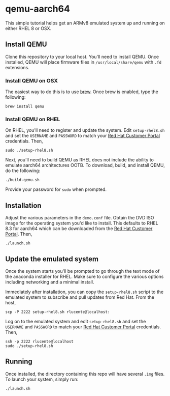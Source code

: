 # qemu-aarch64
This simple tutorial helps get an ARMv8 emulated system up and
running on either RHEL 8 or OSX.

## Install QEMU
Clone this repository to your local host. You'll need to install
QEMU. Once installed, QEMU will place firmware files in
`/usr/local/share/qemu` with `.fd` extensions.

### Install QEMU on OSX
The easiest way to do this is to use [brew](https://brew.sh). Once
brew is enabled, type the following:

    brew install qemu

### Install QEMU on RHEL

On RHEL, you'll need to register and update the system. Edit
`setup-rhel8.sh` and set the `USERNAME` and `PASSWORD` to match
your [Red Hat Customer Portal](https://access.redhat.com) credentials.
Then,

    sudo ./setup-rhel8.sh

Next, you'll need to build QEMU as RHEL does not include the ability
to emulate aarch64 architectures OOTB. To download, build, and
install QEMU, do the following:

    ./build-qemu.sh

Provide your password for `sudo` when prompted.

## Installation
Adjust the various parameters in the `demo.conf` file. Obtain the
DVD ISO image for the operating system you'd like to install. This
defaults to RHEL 8.3 for aarch64 which can be downloaded from the
[Red Hat Customer Portal](https://access.redhat.com/downloads/content/419/ver=/rhel---8/8.3/aarch64/product-software).
Then,

    ./launch.sh

## Update the emulated system
Once the system starts you'll be prompted to go through the text
mode of the anaconda installer for RHEL. Make sure to configure the
various options including networking and a minimal install.

Immediately after installation, you can copy the `setup-rhel8.sh`
script to the emulated system to subscribe and pull updates from
Red Hat. From the host,

    scp -P 2222 setup-rhel8.sh rlucente@localhost:

Log on to the emulated system and edit `setup-rhel8.sh` and set the `USERNAME`
and `PASSWORD` to match your [Red Hat Customer Portal](https://access.redhat.com)
credentials. Then,

    ssh -p 2222 rlucente@localhost
    sudo ./setup-rhel8.sh

## Running
Once installed, the directory containing this repo will have several
`.img` files. To launch your system, simply run:

    ./launch.sh

